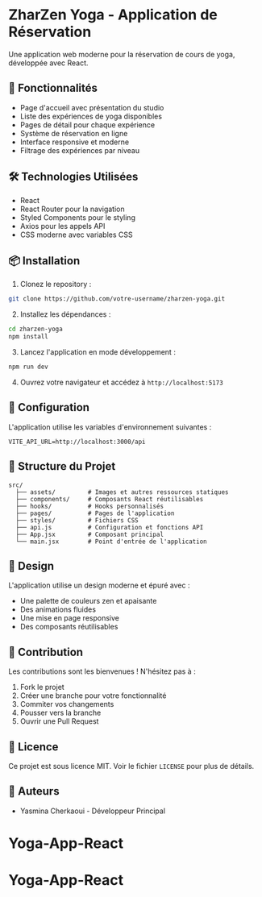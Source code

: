 # ZharZen Yoga - Application de Réservation

Une application web moderne pour la réservation de cours de yoga, développée avec React.

## 🚀 Fonctionnalités

- Page d'accueil avec présentation du studio
- Liste des expériences de yoga disponibles
- Pages de détail pour chaque expérience
- Système de réservation en ligne
- Interface responsive et moderne
- Filtrage des expériences par niveau

## 🛠 Technologies Utilisées

- React
- React Router pour la navigation
- Styled Components pour le styling
- Axios pour les appels API
- CSS moderne avec variables CSS

## 📦 Installation

1. Clonez le repository :
```bash
git clone https://github.com/votre-username/zharzen-yoga.git
```

2. Installez les dépendances :
```bash
cd zharzen-yoga
npm install
```

3. Lancez l'application en mode développement :
```bash
npm run dev
```

4. Ouvrez votre navigateur et accédez à `http://localhost:5173`

## 🔧 Configuration

L'application utilise les variables d'environnement suivantes :

```env
VITE_API_URL=http://localhost:3000/api
```

## 📁 Structure du Projet

```
src/
  ├── assets/         # Images et autres ressources statiques
  ├── components/     # Composants React réutilisables
  ├── hooks/          # Hooks personnalisés
  ├── pages/          # Pages de l'application
  ├── styles/         # Fichiers CSS
  ├── api.js          # Configuration et fonctions API
  ├── App.jsx         # Composant principal
  └── main.jsx        # Point d'entrée de l'application
```

## 🎨 Design

L'application utilise un design moderne et épuré avec :
- Une palette de couleurs zen et apaisante
- Des animations fluides
- Une mise en page responsive
- Des composants réutilisables

## 🤝 Contribution

Les contributions sont les bienvenues ! N'hésitez pas à :
1. Fork le projet
2. Créer une branche pour votre fonctionnalité
3. Commiter vos changements
4. Pousser vers la branche
5. Ouvrir une Pull Request

## 📝 Licence

Ce projet est sous licence MIT. Voir le fichier `LICENSE` pour plus de détails.

## 👥 Auteurs

- Yasmina Cherkaoui - Développeur Principal


# Yoga-App-React
# Yoga-App-React
